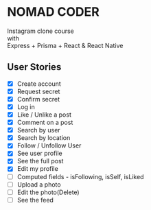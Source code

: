 # NOMAD CODER

Instagram clone course
<br>
with
<br>
Express + Prisma + React & React Native

## User Stories

- [x] Create account
- [x] Request secret
- [x] Confirm secret
- [x] Log in
- [x] Like / Unlike a post
- [x] Comment on a post
- [x] Search by user
- [x] Search by location
- [x] Follow / Unfollow User
- [x] See user profile
- [x] See the full post
- [x] Edit my profile
- [ ] Computed fields - isFollowing, isSelf, isLiked
- [ ] Upload a photo
- [ ] Edit the photo(Delete)
- [ ] See the feed
